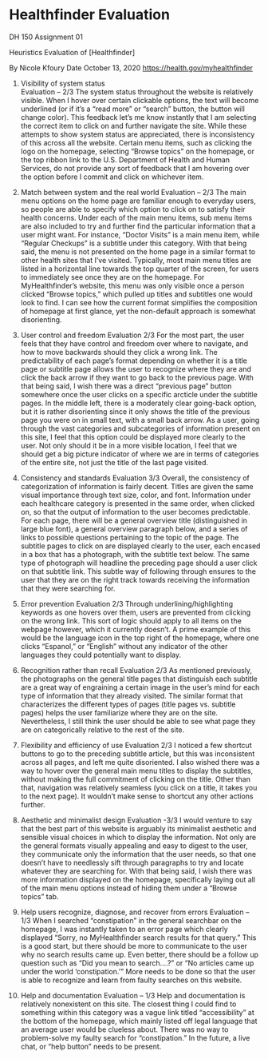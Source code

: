 # Healthfinder Evaluation
DH 150
Assignment 01

Heuristics Evaluation of [Healthfinder]

By  Nicole Kfoury	Date  October 13, 2020
https://health.gov/myhealthfinder

1. Visibility of system status  
Evaluation – 2/3
The system status throughout the website is relatively visible. When I hover over certain clickable options, the text will become underlined (or if it’s a “read more” or “search” button, the button will change color). This feedback let’s me know instantly that I am selecting the correct item to click on and further navigate the site. While these attempts to show system status are appreciated, there is inconsistency of this across all the website. Certain menu items, such as clicking the logo on the homepage, selecting “Browse topics” on the homepage, or the top ribbon link to the U.S. Department of Health and Human Services, do not provide any sort of feedback that I am hovering over the option before I commit and click on whichever item.

2. Match between system and the real world 
Evaluation – 2/3
The main menu options on the home page are familiar enough to everyday users, so people are able to specify which option to click on to satisfy their health concerns. Under each of the main menu items, sub menu items are also included to try and further find the particular information that a user might want. For instance, “Doctor Visits” is a main menu item, while “Regular Checkups” is a subtitle under this category. With that being said, the menu is not presented on the home page in a similar format to other health sites that I’ve visited. Typically, most main menu titles are listed in a horizontal line towards the top quarter of the screen, for users to immediately see once they are on the homepage. For MyHealthfinder’s website, this menu was only visible once a person clicked “Browse topics,” which pulled up titles and subtitles one would look to find. I can see how the current format simplifies the composition of homepage at first glance, yet the non-default approach is somewhat disorienting.

3. User control and freedom 
Evaluation 2/3
For the most part, the user feels that they have control and freedom over where to navigate, and how to move backwards should they click a wrong link. The predictability of each page’s format depending on whether it is a title page or subtitle page allows the user to recognize where they are and click the back arrow if they want to go back to the previous page. With that being said, I wish there was a direct “previous page” button somewhere once the user clicks on a specific arcticle under the subtitle pages. In the middle left, there is a moderately clear going-back option, but it is rather disorienting since it only shows the title of the previous page you were on in small text, with a small back arrow. As a user, going through the vast categories and subcategories of information present on this site, I feel that this option could be displayed more clearly to the user. Not only should it be in a more visible location, I feel that we should get a big picture indicator of where we are in terms of categories of the entire site, not just the title of the last page visited.

4. Consistency and standards 
Evaluation 3/3
Overall, the consistency of categorization of information is fairly decent. Titles are given the same visual importance through text size, color, and font. Information under each healthcare category is presented in the same order, when clicked on, so that the output of information to the user becomes predictable. For each page, there will be a general overview title (distinguished in large blue font), a general overview paragraph below, and a series of links to possible questions pertaining to the topic of the page. The subtitle pages to click on are displayed clearly to the user, each encased in a box that has a photograph, with the subtitle text below. The same type of photograph will headline the preceding page should a user click on that subtitle link. This subtle way of following through ensures to the user that they are on the right track towards receiving the information that they were searching for.

5. Error prevention 
Evaluation 2/3
Through underlining/highlighting keywords as one hovers over them, users are prevented from clicking on the wrong link. This sort of logic should apply to all items on the webpage however, which it currently doesn’t. A prime example of this would be the language icon in the top right of the homepage, where one clicks “Espanol,” or “English” without any indicator of the other languages they could potentially want to display. 

6. Recognition rather than recall 
Evaluation 2/3
As mentioned previously, the photographs on the general title pages that distinguish each subtitle are a great way of engraining a certain image in the user’s mind for each type of information that they already visited. The similar format that characterizes the different types of pages (title pages vs. subtitle pages) helps the user familiarize where they are on the site. Nevertheless, I still think the user should be able to see what page they are on categorically relative to the rest of the site.

7. Flexibility and efficiency of use 
Evaluation 2/3
I noticed a few shortcut buttons to go to the preceding subtitle article, but this was inconsistent across all pages, and left me quite disoriented. I also wished there was a way to hover over the general main menu titles to display the subtitles, without making the full commitment of clicking on the title. Other than that, navigation was relatively seamless (you click on a title, it takes you to the next page). It wouldn’t make sense to shortcut any other actions further.

8. Aesthetic and minimalist design 
Evaluation -3/3
I would venture to say that the best part of this website is arguably its minimalist aesthetic and sensible visual choices in which to display the information. Not only are the general formats visually appealing and easy to digest to the user, they communicate only the information that the user needs, so that one doesn’t have to needlessly sift through paragraphs to try and locate whatever they are searching for. With that being said, I wish there was more information displayed on the homepage, specifically laying out all of the main menu options instead of hiding them under a “Browse topics” tab.

9. Help users recognize, diagnose, and recover from errors 
Evaluation – 1/3
When I searched “constipation” in the general searchbar on the homepage, I was instantly taken to an error page which clearly displayed “Sorry, no MyHealthfinder search results for that query.” This is a good start, but there should be more to communicate to the user why no search results came up. Even better, there should be a follow up question such as “Did you mean to search….?” or “No articles came up under the world ‘constipation.’” More needs to be done so that the user is able to recognize and learn from faulty searches on this website.

10. Help and documentation 
Evaluation – 1/3
Help and documentation is relatively nonexistent on this site. The closest thing I could find to something within this category was a vague link titled “accessibility” at the bottom of the homepage, which mainly listed off legal language that an average user would be clueless about. There was no way to problem-solve my faulty search for “constipation.” In the future, a live chat, or “help button” needs to be present. 

